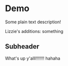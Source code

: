 # Demo
Some plain text description!

Lizzie's additions:
something

## Subheader

What's up y'alll!!!!!!!
hahaha
